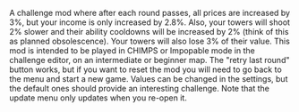 A challenge mod where after each round passes, all prices are increased by 3%, but your income is only increased by 2.8%. Also, your towers will shoot 2% slower and their ability cooldowns will be increased by 2% (think of this as planned obsolescence). Your towers will also lose 3% of their value. This mod is intended to be played in CHIMPS or Impopable mode in the challenge editor, on an intermediate or beginner map. The "retry last round" button works, but if you want to reset the mod you will need to go back to the menu and start a new game. Values can be changed in the settings, but the default ones should provide an interesting challenge. Note that the update menu only updates when you re-open it.